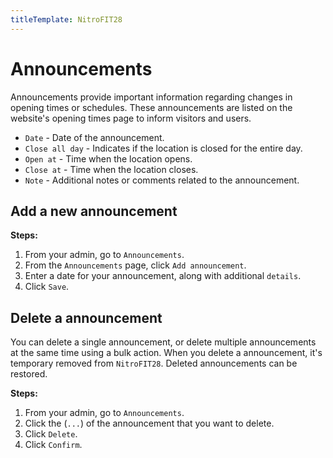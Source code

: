 ```yaml
---
titleTemplate: NitroFIT28
---
```


#   Announcements
Announcements provide important information regarding changes in opening times or schedules. These announcements are listed on the website's opening times page to inform visitors and users.

-   `Date` - Date of the announcement.
-   `Close all day` - Indicates if the location is closed for the entire day.
-   `Open at` - Time when the location opens.
-   `Close at` - Time when the location closes.
-   `Note` - Additional notes or comments related to the announcement.

## Add a new announcement

**Steps:**

1.  From your admin, go to `Announcements`.
2.  From the `Announcements` page, click `Add announcement`.
3.  Enter a date for your announcement, along with additional `details`.
4.  Click `Save`.

##  Delete a announcement
You can delete a single announcement, or delete multiple announcements at the same time using a bulk action. When you delete a announcement, it's temporary removed from `NitroFIT28`. Deleted announcements can be restored.

**Steps:**

1.  From your admin, go to `Announcements`.
2.  Click the (`...`) of the announcement that you want to delete.
3.  Click `Delete`.
4.  Click `Confirm`.